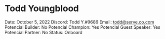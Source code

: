 # Todd Youngblood

Date: October 5, 2022
Discord: Todd Y.#9686
Email: todd@serve.co.com
Potencial Builder: No
Potencial Champion: Yes
Potencial Guest Speaker: Yes
Potencial Partner: No
Status: Onboard